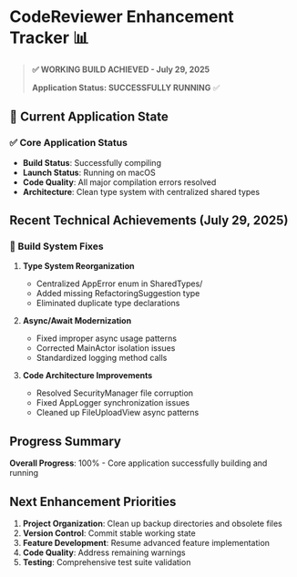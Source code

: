 # CodeReviewer Enhancement Tracker 📊

> **✅ WORKING BUILD ACHIEVED - July 29, 2025**
> 
> **Application Status: SUCCESSFULLY RUNNING** ✅

## 🚀 Current Application State

### ✅ Core Application Status
- **Build Status**: Successfully compiling
- **Launch Status**: Running on macOS
- **Code Quality**: All major compilation errors resolved
- **Architecture**: Clean type system with centralized shared types

## Recent Technical Achievements (July 29, 2025)

### 🔧 Build System Fixes
1. **Type System Reorganization**
   - Centralized AppError enum in SharedTypes/
   - Added missing RefactoringSuggestion type
   - Eliminated duplicate type declarations

2. **Async/Await Modernization** 
   - Fixed improper async usage patterns
   - Corrected MainActor isolation issues
   - Standardized logging method calls

3. **Code Architecture Improvements**
   - Resolved SecurityManager file corruption
   - Fixed AppLogger synchronization issues
   - Cleaned up FileUploadView async patterns

## Progress Summary

**Overall Progress**: 100% - Core application successfully building and running

## Next Enhancement Priorities
1. **Project Organization**: Clean up backup directories and obsolete files
2. **Version Control**: Commit stable working state  
3. **Feature Development**: Resume advanced feature implementation
4. **Code Quality**: Address remaining warnings
5. **Testing**: Comprehensive test suite validation
